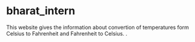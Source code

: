 # bharat_intern
This website gives the information about convertion of  temperatures form Celsius to Fahrenheit and Fahrenheit to  Celsius. .
